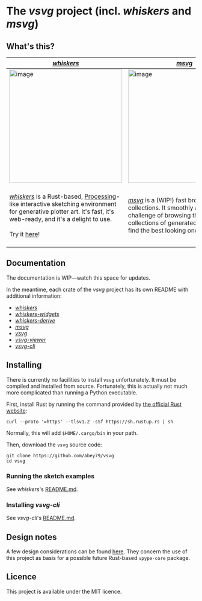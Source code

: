 # The *vsvg* project (incl. *whiskers* and *msvg*)

## What's this?

|  [*whiskers*](crates/whiskers/README.md) | [*msvg*](crates/msvg/README.md) | [*vsvg*](crates/vsvg/README.md)/[*vsvg-viewer*](crates/vsvg-viewer/README.md) |
|---|---|---|
| <img width="300" alt="image" src="https://github.com/abey79/vsvg/assets/49431240/77adc4ba-a47d-4997-bcd5-3a56355bbd36"> |  <img width="300" alt="image" src="https://github.com/abey79/vsvg/assets/49431240/54c662f6-41c1-449f-954f-5d5c33a7c25b"> | <img width="300" alt="image" src="https://github.com/abey79/vsvg/assets/49431240/1c3d4096-9846-4902-a3f2-cc3ec43010a4"> |
| [*whiskers*](crates/whiskers/README.md) is a Rust-based, [Processing](https://processing.org)-like interactive sketching environment for generative plotter art. It's fast, it's web-ready, and it's a delight to use. <br/><br/>Try it [here](https://bylr.info/vsvg/)! | [*msvg*](crates/msvg/README.md) is a (WIP!) fast browser for SVG collections. It smoothly addresses the challenge of browsing through large collections of generated SVGs, e.g. to find the best looking ones for plotting. | [*vsvg*](crates/vsvg/README.md) and [*vsvg-viewer*](crates/vsvg-viewer/README.md) are the core crates behind *whiskers* and *msvg*. They implement the core data structures for manipulating vector data for plotter applications, as well as an ultra-performant, cross-platform, hardware-accelerated, and easy-to-extend viewer. |


## Documentation

The documentation is WIP—watch this space for updates.

In the meantime, each crate of the *vsvg* project has its own README with additional information:
- [*whiskers*](crates/whiskers/README.md)
- [*whiskers-widgets*](crates/whiskers-widgets/README.md)
- [*whiskers-derive*](crates/whiskers-derive/README.md)
- [*msvg*](crates/msvg/README.md)
- [*vsvg*](crates/vsvg/README.md)
- [*vsvg-viewer*](crates/vsvg-viewer/README.md)
- [*vsvg-cli*](crates/vsvg-cli/README.md)

## Installing

There is currently no facilities to install `vsvg` unfortunately. It must be compiled and installed from source. Fortunately, this is actually not much more complicated than running a Python executable.

First, install Rust by running the command provided by [the official Rust website](https://www.rust-lang.org/tools/install):

```
curl --proto '=https' --tlsv1.2 -sSf https://sh.rustup.rs | sh
```

Normally, this will add `$HOME/.cargo/bin` in your path.

Then, download the `vsvg` source code:

```
git clone https://github.com/abey79/vsvg
cd vsvg
```

### Running the sketch examples

See *whiskers*'s [README.md](crates/whiskers/README.md).

### Installing *vsvg-cli*

See *vsvg-cli*'s [README.md](crates/vsvg-cli/README.md).


## Design notes

A few design considerations can be found [here](https://github.com/abey79/vsvg/issues?q=is%3Aissue+is%3Aopen+label%3Adesign-note). They concern the use of this project as basis for a possible future Rust-based `vpype-core` package.

## Licence

This project is available under the MIT licence.

